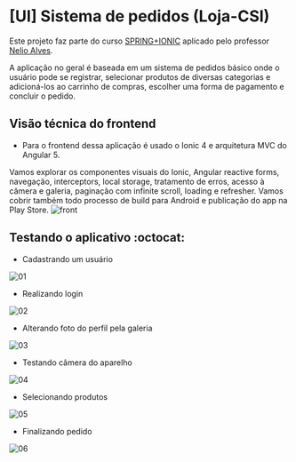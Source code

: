 # [UI] Sistema de pedidos (Loja-CSI)
Este projeto faz parte do curso [SPRING+IONIC](https://www.udemy.com/spring-boot-ionic/) 
aplicado pelo professor [Nelio Alves](https://www.udemy.com/user/nelio-alves/).

A aplicação no geral é baseada em um sistema de pedidos básico onde o usuário pode se registrar, 
selecionar produtos de diversas categorias e adicioná-los ao carrinho de compras, 
escolher uma forma de pagamento e concluir o pedido.

## Visão técnica do frontend
- Para o frontend dessa aplicação é usado o Ionic 4 e arquitetura MVC do Angular 5. 

Vamos explorar os componentes visuais do Ionic, Angular reactive forms, navegação, interceptors, local storage, tratamento de erros, acesso à câmera e galeria, paginação com infinite scroll, loading e refresher. Vamos cobrir também todo processo de build para Android e publicação do app na Play Store.
![front](https://user-images.githubusercontent.com/23413093/44077874-6862220e-9f7b-11e8-990a-e54159f5071c.png)

## Testando o aplicativo :octocat:
- Cadastrando um usuário

![01](https://user-images.githubusercontent.com/23413093/44078833-e5a82388-9f7d-11e8-9c9a-b3f945812814.gif)

- Realizando login

![02](https://user-images.githubusercontent.com/23413093/44078944-28b33f78-9f7e-11e8-81a9-6d52a3e7702e.gif)

- Alterando foto do perfil pela galeria

![03](https://user-images.githubusercontent.com/23413093/44079059-7ad2c60c-9f7e-11e8-8ea4-6407bb7756de.gif)

- Testando câmera do aparelho

![04](https://user-images.githubusercontent.com/23413093/44079071-871892a2-9f7e-11e8-9be2-5d0063f38829.gif)

- Selecionando produtos

![05](https://user-images.githubusercontent.com/23413093/44079122-a9b5c44c-9f7e-11e8-8b02-ee05fc167f1d.gif)

- Finalizando pedido

![06](https://user-images.githubusercontent.com/23413093/44079147-b9ad41f4-9f7e-11e8-8933-8f808c2458b3.gif)


